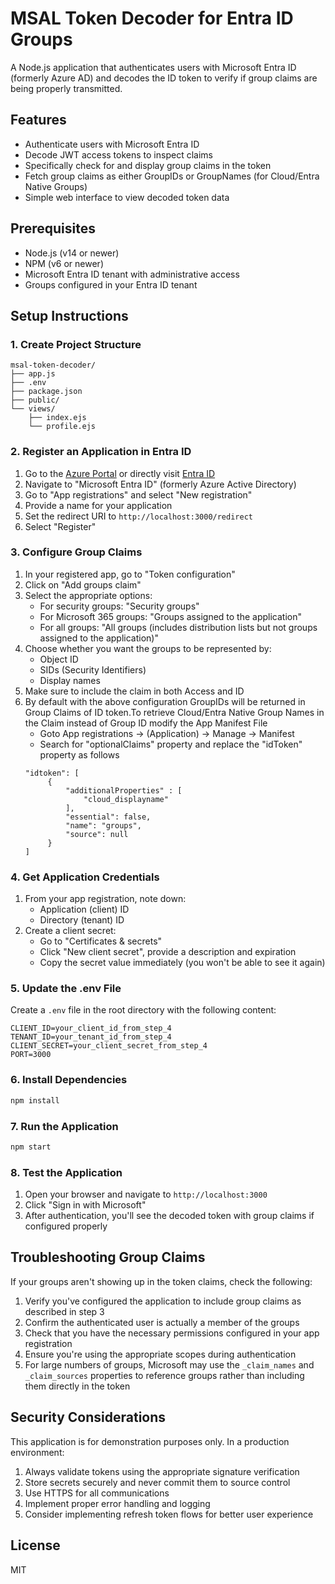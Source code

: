 # MSAL Token Decoder for Entra ID Groups

A Node.js application that authenticates users with Microsoft Entra ID (formerly Azure AD) and decodes the ID token to verify if group claims are being properly transmitted.

## Features

- Authenticate users with Microsoft Entra ID
- Decode JWT access tokens to inspect claims
- Specifically check for and display group claims in the token
- Fetch group claims as either GroupIDs or GroupNames (for Cloud/Entra Native Groups)
- Simple web interface to view decoded token data

## Prerequisites

- Node.js (v14 or newer)
- NPM (v6 or newer)
- Microsoft Entra ID tenant with administrative access
- Groups configured in your Entra ID tenant

## Setup Instructions

### 1. Create Project Structure

```
msal-token-decoder/
├── app.js
├── .env
├── package.json
├── public/
└── views/
    ├── index.ejs
    └── profile.ejs
```

### 2. Register an Application in Entra ID

1. Go to the [Azure Portal](https://portal.azure.com) or directly visit [Entra ID](https://entra.microsoft.com)
2. Navigate to "Microsoft Entra ID" (formerly Azure Active Directory)
3. Go to "App registrations" and select "New registration"
4. Provide a name for your application
5. Set the redirect URI to `http://localhost:3000/redirect`
6. Select "Register"

### 3. Configure Group Claims

1. In your registered app, go to "Token configuration"
2. Click on "Add groups claim"
3. Select the appropriate options:
   - For security groups: "Security groups"
   - For Microsoft 365 groups: "Groups assigned to the application"
   - For all groups: "All groups (includes distribution lists but not groups assigned to the application)"
4. Choose whether you want the groups to be represented by:
   - Object ID
   - SIDs (Security Identifiers)
   - Display names
5. Make sure to include the claim in both Access and ID 
6. By default with the above configuration GroupIDs will be returned in Group Claims of ID token.To retrieve Cloud/Entra Native Group Names in the Claim instead of Group ID modify the App Manifest File
   - Goto App registrations -> (Application) -> Manage -> Manifest
   - Search for "optionalClaims" property and replace the "idToken" property as follows
   ```
   "idtoken": [
        {
            "additionalProperties" : [
                "cloud_displayname"
            ],
            "essential": false,
            "name": "groups",
            "source": null
        }
   ]
   ```   


### 4. Get Application Credentials

1. From your app registration, note down:
   - Application (client) ID
   - Directory (tenant) ID
2. Create a client secret:
   - Go to "Certificates & secrets"
   - Click "New client secret", provide a description and expiration
   - Copy the secret value immediately (you won't be able to see it again)

### 5. Update the .env File

Create a `.env` file in the root directory with the following content:

```
CLIENT_ID=your_client_id_from_step_4
TENANT_ID=your_tenant_id_from_step_4
CLIENT_SECRET=your_client_secret_from_step_4
PORT=3000
```

### 6. Install Dependencies

```bash
npm install
```

### 7. Run the Application

```bash
npm start
```

### 8. Test the Application

1. Open your browser and navigate to `http://localhost:3000`
2. Click "Sign in with Microsoft"
3. After authentication, you'll see the decoded token with group claims if configured properly

## Troubleshooting Group Claims

If your groups aren't showing up in the token claims, check the following:

1. Verify you've configured the application to include group claims as described in step 3
2. Confirm the authenticated user is actually a member of the groups
3. Check that you have the necessary permissions configured in your app registration
4. Ensure you're using the appropriate scopes during authentication
5. For large numbers of groups, Microsoft may use the `_claim_names` and `_claim_sources` properties to reference groups rather than including them directly in the token

## Security Considerations

This application is for demonstration purposes only. In a production environment:

1. Always validate tokens using the appropriate signature verification
2. Store secrets securely and never commit them to source control
3. Use HTTPS for all communications
4. Implement proper error handling and logging
5. Consider implementing refresh token flows for better user experience

## License
MIT
